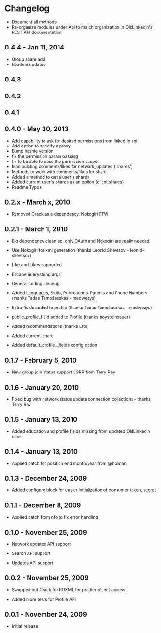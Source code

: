 # Changelog

* Document all methods
* Re-organize modules under Api to match organization in OldLinkedIn's REST
  API documentation

## 0.4.4 - Jan 11, 2014

* Group share add
* Readme updates

## 0.4.3

## 0.4.2

## 0.4.1

## 0.4.0 - May 30, 2013

* Add capability to ask for desired permissions from linked in api
* Add option to specify a proxy
* Bump hashie version
* fix the permission param passing
* fix to be able to pass the permission scope
* Manipulating comments/likes for network_updates ('shares')
* Methods to work with comments/likes for share
* Added a method to get a user's shares
* Added current user's shares as an option (client.shares)
* Readme Typos

##  0.2.x - March x, 2010

* Removed Crack as a dependency, Nokogiri FTW

##  0.2.1 - March 1, 2010

* Big dependency clean up, only OAuth and Nokogiri are really needed.

* Use Nokogiri for xml generation (thanks Leonid Shevtsov - leonid-shevtsov)

* Like and Likes supported

* Escape querystring args

* General coding cleanup

* Added Languages, Skills, Publications, Patents and Phone Numbers (thanks Tadas Tamošauskas - medwezys)

* Extra fields added to profile (thanks Tadas Tamošauskas - medwezys)

* public\_profile\_field added to Profile (thanks troysteinbauer)

* Added recommendations (thanks Erol)

* Added current-share

* Added default\_profile\__fields config option

##  0.1.7 - February 5, 2010

* New group join status support JGRP from Terry Ray

##  0.1.6 - January 20, 2010

* Fixed bug with network status update connection collections - thanks Terry Ray

##  0.1.5 - January 13, 2010

* Added education and profile fields missing from updated OldLinkedIn docs

##  0.1.4 - January 13, 2010

* Applied patch for position end month/year from @holman

##  0.1.3 - December 24, 2009

* Added configure block for easier initialization of consumer token, secret

##  0.1.1 - December 8, 2009

* Applied patch from [nfo](http://github.com/nfo) to fix error handling

## 0.1.0 - November 25, 2009

* Network updates API support

* Search API support

* Updates API support

## 0.0.2 - November 25, 2009

* Swapped out Crack for ROXML for prettier object access

* Added more tests for Profile API

## 0.0.1 - November 24, 2009

* Initial release
